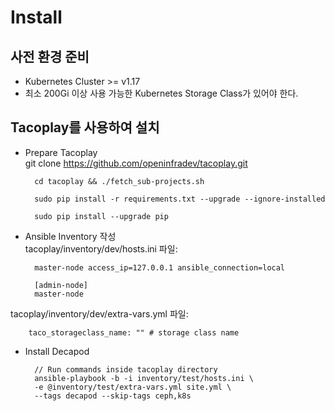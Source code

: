 # Install

## 사전 환경 준비
* Kubernetes Cluster >= v1.17
* 최소 200Gi 이상 사용 가능한 Kubernetes Storage Class가 있어야 한다.
## Tacoplay를 사용하여 설치
* Prepare Tacoplay  
        git clone https://github.com/openinfradev/tacoplay.git

        cd tacoplay && ./fetch_sub-projects.sh

        sudo pip install -r requirements.txt --upgrade --ignore-installed

        sudo pip install --upgrade pip

* Ansible Inventory 작성  
tacoplay/inventory/dev/hosts.ini 파일:
        
        master-node access_ip=127.0.0.1 ansible_connection=local 

        [admin-node]
        master-node    
tacoplay/inventory/dev/extra-vars.yml 파일:  

        taco_storageclass_name: "" # storage class name    

* Install Decapod  

        // Run commands inside tacoplay directory
        ansible-playbook -b -i inventory/test/hosts.ini \
        -e @inventory/test/extra-vars.yml site.yml \
        --tags decapod --skip-tags ceph,k8s